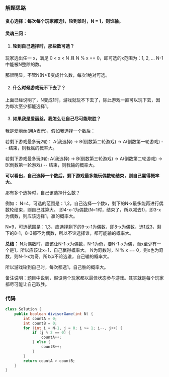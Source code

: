 ### 解题思路

#### 贪心选择：每次每个玩家都选1，轮到谁时，N = 1，则谁输。

#### 灵魂三问：

1. #### 轮到自己选择时，那些数可选？

玩家选出任一 x，满足 0 < x < N 且 N % x == 0，即可选的x范围为：1, 2, ... N-1中能被N整除的数。

那很明显，不管N(N>1)变成什么数，每次1绝对可选。


2. #### 什么时候游戏玩不下去了？

上面已经说明了，N变成1时，游戏就玩不下去了，除此游戏一直可以玩下去，因为每次至少都能选择1。

3. #### 如果我是爱丽丝，我怎么让自己尽可能取胜？

我是爱丽丝(用A表示)，假如我选择一个数后：

若剩下游戏最多玩2轮：
A(我选择) -> B(倒数第二轮游戏) -> A(倒数第一轮游戏)  -- 结束，则我赢的概率大。

若剩下游戏最多玩3轮:
A(我选择) -> B(倒数第三轮游戏) -> A(倒数第二轮游戏) -> B(倒数第一轮游戏)  -- 结束，则我输的概率大。

**可以看出，自己选择一个数后，剩下游戏最多能玩偶数轮结束，则自己赢得概率大。**

那有多个选择时，自己该选择什么数？

例如：
N=4，可选的范围是：1,2，自己选择一个数x，剩下的N-x最多能再进行偶数轮结束，则自己胜算大。
即4-x-1为偶数(N=1时，结束了，所以减去1)，即3-x为偶数，则应该选择1，赢的概率大。

N=9，可选范围是：1,3，应选择剩下的9-x-1为偶数，即8-x为偶数，选1或3，剩下的8-1，8-3都不为偶数，所以不论选择谁，都可能输的概率大。

**总结：**
N为偶数时，应该让N-1-x为偶数，N-1为奇，要N-1-x为偶，而x至少有一个是1，所以应该让x=1，自己赢得概率大。
N为奇数时，N % x == 0，则x也为奇数，则N-1-x为奇，所以x不论选谁，自己输的概率大。

所以游戏轮到自己时，每次都选1，自己胜的概率大。


备注说明：题目中说到，假设两个玩家都以最佳状态参与游戏。其实就是每个玩家都尽可能让自己取胜。

### 代码

```java
class Solution {
    public boolean divisorGame(int N) {
        int countA = 0;
        int countB = 0;
        for (int i = N-1, j = 0; i >= 1; i--, j++) {
            if (j % 2 == 0) {
                countA++;
            } else {
                countB++;
            }
        }
        return countA > countB;
    }
}
```